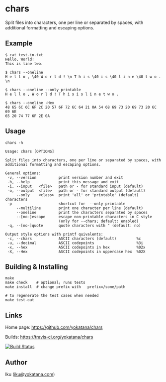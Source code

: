 chars
=====

Split files into characters, one per line or separated by spaces, with
additional formatting and escaping options.

Example
-------

    $ cat test-in.txt
    Hello, World!
    This is line two.

    $ chars --oneline
    H e l l o , \40 W o r l d ! \n T h i s \40 i s \40 l i n e \40 t w o . \n

    $ chars --oneline --only printable
    H e l l o , W o r l d ! T h i s i s l i n e t w o .

    $ chars --oneline -Hex
    48 65 6C 6C 6F 2C 20 57 6F 72 6C 64 21 0A 54 68 69 73 20 69 73 20 6C 69 6E
    65 20 74 77 6F 2E 0A

Usage
-----

`chars -h`

    Usage: chars [OPTIONS]

    Split files into characters, one per line or separated by spaces, with
    additional formatting and escaping options.

    General options:
     -v, --version          print version number and exit
     -h, --help             print this message and exit
     -i, --input   <file>   path or - for standard input (default)
     -o, --output  <file>   path or - for standard output (default)
         --only    <class>  print 'all' or 'printable' (default) characters
     -p                     shortcut for  --only printable
         --multiline        print one character per line (default)
         --oneline          print the characters separated by spaces
         --[no-]escape      escape non-printable characters in C style
                            (only for --chars; default: enabled)
     -q, --[no-]quote       quote characters with " (default: no)

    Output style options with printf quivalents:
     -c, --chars            ASCII characters (default)         %c
     -u, --decimal          ASCII codepoints                   %3i
     -x, --hex              ASCII codepoints in hex            %02x
     -X, --Hex              ASCII codepoints in uppercase hex  %02X

Building & Installing
---------------------

    make
    make check    # optional; runs tests
    make install  # change prefix with   prefix=/some/path

    # to regenerate the test cases when needed
    make test-out

Links
-----

Home page:
https://github.com/yokatana/chars

Builds:
https://travis-ci.org/yokatana/chars

[![Build Status](https://travis-ci.org/yokatana/chars.svg?branch=master)](https://travis-ci.org/yokatana/chars)

Author
------

Iku (iku@yokatana.com)
